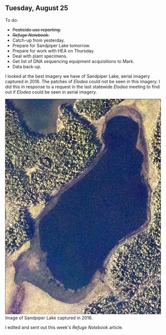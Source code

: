 
## Tuesday, August 25

To do:

* ~~Pesticide use reporting.~~
* ~~*Refuge Notebook*.~~
* Catch-up from yesterday.
* Prepare for Sandpiper Lake tomorrow.
* Prepare for work with HEA on Thursday.
* Deal with plant specimens.
* Get list of DNA sequencing equipment acquisitions to Mark.
* Data back-up.

I looked at the best imagery we have of Sandpiper Lake, aerial imagery captured in 2016. The patches of *Elodea* could not be seen in this imagery. I did this in response to a request in the last statewide *Elodea* meeting to find out if *Elodea* could be seen in aerial imagery.

![Image of Sandpiper Lake captured in 2016.](2020-08-25_Sandpiper_Lake_2016_aerial.jpg)\
Image of Sandpiper Lake captured in 2016.

I edited and sent out this week's *Refuge Notebook* article.


